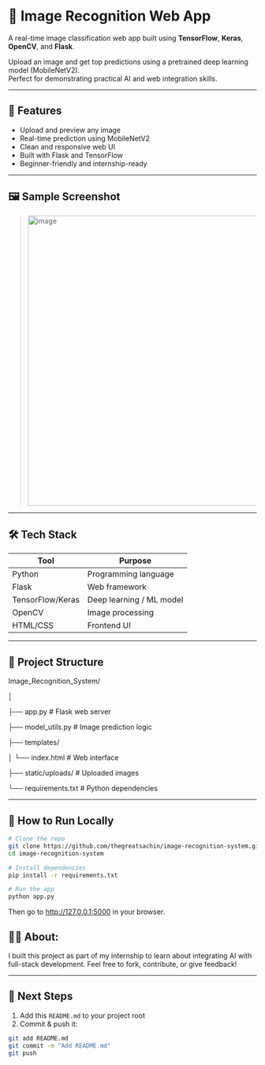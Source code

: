 # 🧠 Image Recognition Web App

A real-time image classification web app built using **TensorFlow**, **Keras**, **OpenCV**, and **Flask**.

Upload an image and get top predictions using a pretrained deep learning model (MobileNetV2).  
Perfect for demonstrating practical AI and web integration skills.

---

## 🚀 Features

- Upload and preview any image
- Real-time prediction using MobileNetV2
- Clean and responsive web UI
- Built with Flask and TensorFlow
- Beginner-friendly and internship-ready

---

## 🖼️ Sample Screenshot

> <img width="858" height="587" alt="image" src="https://github.com/user-attachments/assets/de98f869-5853-4d36-920e-673623cb4291" />


---

## 🛠️ Tech Stack

| Tool          | Purpose                        |
|---------------|--------------------------------|
| Python        | Programming language           |
| Flask         | Web framework                  |
| TensorFlow/Keras | Deep learning / ML model     |
| OpenCV        | Image processing               |
| HTML/CSS      | Frontend UI                    |

---

## 📂 Project Structure

Image_Recognition_System/

│

├── app.py # Flask web server

├── model_utils.py # Image prediction logic

├── templates/

│ └── index.html # Web interface

├── static/uploads/ # Uploaded images

└── requirements.txt # Python dependencies

---

## 🧪 How to Run Locally

```bash
# Clone the repo
git clone https://github.com/thegreatsachin/image-recognition-system.git
cd image-recognition-system

# Install dependencies
pip install -r requirements.txt

# Run the app
python app.py
```
Then go to http://127.0.0.1:5000 in your browser.

## 🙋‍♂️ About:

I built this project as part of my internship to learn about integrating AI with full-stack development.
Feel free to fork, contribute, or give feedback!


---

## 📌 Next Steps

1. Add this `README.md` to your project root
2. Commit & push it:

```bash
git add README.md
git commit -m "Add README.md"
git push
```
